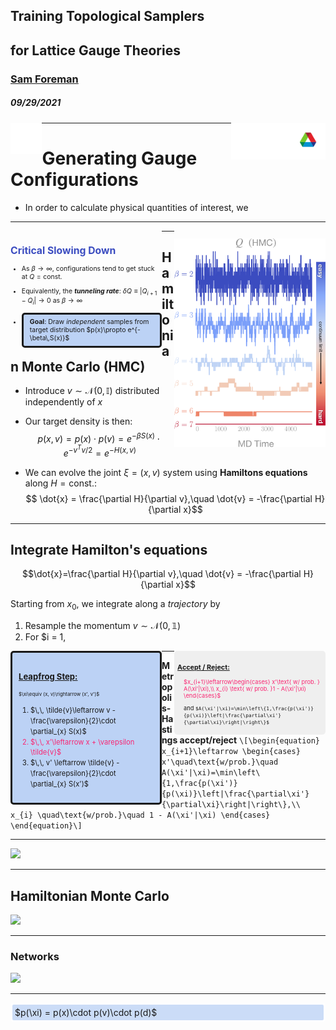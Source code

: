 <link rel="stylesheet" href="https://fonts.googleapis.com/css?family=Sofia&effect=fire">
<link rel="stylesheet" href="https://fonts.googleapis.com/css?family=Roboto">
<style>
#left {
  margin: 0 0 15 10;
  text-align: left;
  float: left;
  z-index: -10;
  width: 48%;
  font-size: 0.85em;
}
#right {
  margin: 0 0 15 0;
  float: right;
  max-width: 48%;
  text-align: left;
  z-index: -10;
  width: 48%;
  font-size: 0.85em;
}
#dark_back {
    background-color: #1c1c1c;
    color: #efefef;
}
#bright {
    color: #F92672;
}
#note {
    background-color: rgba(30, 60, 107, 0.25);
    border-style: solid;
    border-radius: 5px;
    background-color: rgba(109, 158, 235, 0.45);
    padding: auto;
    margin: auto;
}
</style>

<!-- .slide: data-background="#1c1c1c" -->
<h2 class="r-fit-text">Training Topological Samplers</h2>

## for Lattice Gauge Theories

### <div style="color: #00CCFF">[**Sam Foreman**](mailto://foremans@anl.gov)</div>

##### 09/29/2021

[<img align="left" width=10% src="attachments/github.svg">](https://github.com/saforem2/l2hmc-qcd)
[<img align="right" width=30% src="attachments/Argonne_cmyk_white.svg">](https://alcf.anl.gov)

---

# Generating Gauge Configurations

- In order to calculate physical quantities of interest, we 

---

<div id="left" style="font-size: 0.75em;">

## <div style="color: #3B4CC0;">Critical Slowing Down</div>

- As $\beta\rightarrow\infty$, configurations tend to get stuck at $Q=\text{const}$.

- Equivalently, the _**tunneling rate**_: $\delta Q\equiv\left|Q_{i+1} - Q_{i}\right|\rightarrow 0$ as $\beta\rightarrow\infty$

- <div id="note" style="padding-left: 10px; padding-top: 5px; padding-bottom: 6px;">
  	<b>Goal</b>: Draw <i>independent</i> samples from target distribution $p(x)\propto e^{-\beta\,S(x)}$
  </div>

</div>

<div id="right">

![charge_freezing](attachments/charge_freezing-crop.svg)

</div>

---

## Hamiltonian Monte Carlo (HMC)

- Introduce $v \sim \mathcal{N}(0, \mathbb{I})$ distributed independently of $x$

- Our target density is then:
  $$ p(x, v) = p(x) \cdot p(v) = e^{-\beta S(x)}\cdot e^{-v^{T}v / 2} = e^{-H(x, v)}$$

- We can evolve the joint $\xi = (x, v)$ system using **Hamiltons equations** along $H=\text{const.}:$
  $$ \dot{x} = \frac{\partial H}{\partial v},\quad \dot{v} = -\frac{\partial H}{\partial x}$$

---

## Integrate Hamilton's equations

$$\dot{x}=\frac{\partial H}{\partial v},\quad \dot{v} = -\frac{\partial H}{\partial x}$$

Starting from $x_0$, we integrate along a _trajectory_ by 
1. Resample the momentum $v\sim\mathcal{N}(0,\mathbb{1})$
2. For $i = 1,

<div id="left" style="font-size:0.8em;">

<div id="note" style="margin:auto; text-align:left; float: left; padding:10px; line-height:1.5;">

### <u>Leapfrog Step:</u>
<div style="font-size:0.7em;">$\xi\equiv (x, v)\rightarrow (x', v')$</div>
<ol style="text-align: left; padding-right: 20px;">
<li> $\,\, \tilde{v}\leftarrow v - \frac{\varepsilon}{2}\cdot \partial_{x} S(x)$</li>
<div id="bright"><li> $\,\, x'\leftarrow x + \varepsilon \tilde{v}$</li> </div>
<li> $\,\, v' \leftarrow \tilde{v} - \frac{\varepsilon}{2}\cdot \partial_{x} S(x')$</li>
</div>

</div>

</div>

<div id="right" style="font-size:0.66em;">

<div id="note" style="margin:auto; padding:5px; text-align:left; float: right; background-color:#efefef; border:none;">

### <u>Accept / Reject:</u>
<div style="padding-left:10px;">

<div id="bright">
$x_{i+1}\leftarrow\begin{cases}
x'\text{ w/ prob. } A(\xi'|\xi),\\
x_{i} \text{ w/ prob. }1 - A(\xi'|\xi)
\end{cases}$
</div>

and  `$A(\xi'|\xi)=\min\left\{1,\frac{p(\xi')}{p(\xi)}\left|\frac{\partial\xi'}{\partial\xi}\right|\right\}$`

</div>
</div>

</div>

---

**Metropolis-Hastings accept/reject**
  `\[\begin{equation}
  x_{i+1}\leftarrow
  \begin{cases}
  x'\quad\text{w/prob.}\quad A(\xi'|\xi)=\min\left\{1,\frac{p(\xi')}{p(\xi)}\left|\frac{\partial\xi'}{\partial\xi}\right|\right\},\\
      x_{i} \quad\text{w/prob.}\quad 1 - A(\xi'|\xi)
  \end{cases}
  \end{equation}\]`

---

![](attachments/pdfs/l2hmc_slides_svg/slides3.svg)  <!-- element.width:100% -->

---

## Hamiltonian Monte Carlo

<!-- <div id="centerflex">
<div id="note" style="max-width: 100%;padding-right:20px;text-align:left;padding-top:20px;line-height:1.6;">

<ol>
<li> $\,\, \tilde{v}\leftarrow v - \frac{\varepsilon}{2}\cdot \partial_{x} S(x)$</li>
<li> $\,\, x'\leftarrow x + \varepsilon \tilde{v}$</li>
<li> $\,\, v' \leftarrow \tilde{v} - \frac{\varepsilon}{2}\cdot \partial_{x} S(x')$</li>
</ol>

</div>
</div> -->

![](attachments/hmc-crop.svg)

---

### Networks

<div style="max-width=99%">

![](attachments/net_fns.svg)

</div>

---
	
<div class="sl-block" style="width: auto; height: auto;">
	<div class="sl-block-content notranslate" style="z-index: 15; background-color: rgba(109, 158, 235, 0.35); border-style: solid; border-radius: 5px; border-color: rgb(255, 255, 255); padding: 4px;">
		$p(\xi) = p(x)\cdot p(v)\cdot p(d)$
	</div>
</div>

